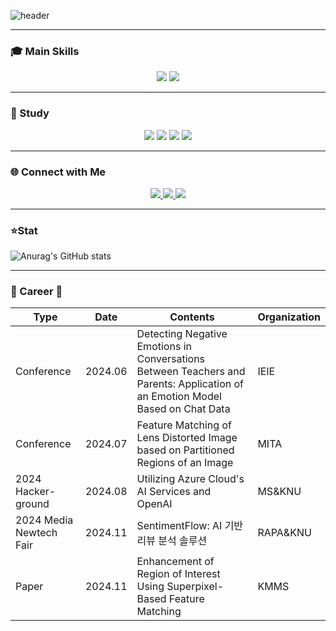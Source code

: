 ![header](https://capsule-render.vercel.app/api?type=wave&color=0:87CEFA,100:ADD8E6&height=300&section=header&text=Jaehyun-Ko&fontSize=90&fontColor=FFFFFF)

---

### 🎓 Main Skills
<p align="center">
  <img src="https://img.shields.io/badge/Python-3776AB?style=for-the-badge&logo=python&logoColor=white" />
  <img src="https://img.shields.io/badge/Django-092E20?style=for-the-badge&logo=django&logoColor=white" />
</p>

---

### 📘 Study
<p align="center">
  <img src="https://img.shields.io/badge/Spring-6DB33F?style=for-the-badge&logo=spring&logoColor=white" />
  <img src="https://img.shields.io/badge/React-61DAFB?style=for-the-badge&logo=react&logoColor=white" />
  <img src="https://img.shields.io/badge/Amazon%20AWS-FF9900?style=for-the-badge&logo=amazonaws&logoColor=white" />
  <img src="https://img.shields.io/badge/MySQL-4479A1?style=for-the-badge&logo=mysql&logoColor=white" />
</p>


---

### 🌐 Connect with Me
<p align="center">
  <a href="https://www.notion.so/Jaehyun-Ko-06614182018948449d910f02d629f463?pvs=4" target="_blank">
    <img src="https://img.shields.io/badge/Notion-000000?style=flat-square&logo=notion&logoColor=white"/>
  </a>
  <a href="https://mail.google.com/" target="_blank">
    <img src="https://img.shields.io/badge/rhwogus777@gmail.com-EA4335?style=flat-square&logo=gmail&logoColor=white"/>
  </a>
  <a href="https://www.instagram.com/_kozae/" target="_blank">
    <img src="https://img.shields.io/badge/@_kozae-E4405F?style=flat-square&logo=instagram&logoColor=white"/>
  </a>
</p>

---

### ⭐Stat
![Anurag's GitHub stats](https://github-readme-stats.vercel.app/api?username=kozae00&show_icons=true&theme=radical)

---

### 📘 Career 📘

| Type             | Date       | Contents                                  | Organization       |
|------------------|------------|------------------------------------------|--------------------|
| Conference       | 2024.06    | Detecting Negative Emotions in Conversations Between Teachers and Parents: Application of an Emotion Model Based on Chat Data | IEIE |
| Conference       | 2024.07    | Feature Matching of Lens Distorted Image based on Partitioned Regions of an Image | MITA |
| 2024 Hacker-ground | 2024.08  | Utilizing Azure Cloud's AI Services and OpenAI | MS&KNU |
| 2024 Media Newtech Fair | 2024.11  | SentimentFlow: AI 기반 리뷰 분석 솔루션 | RAPA&KNU |
| Paper            | 2024.11    | Enhancement of Region of Interest Using Superpixel-Based Feature Matching | KMMS |


